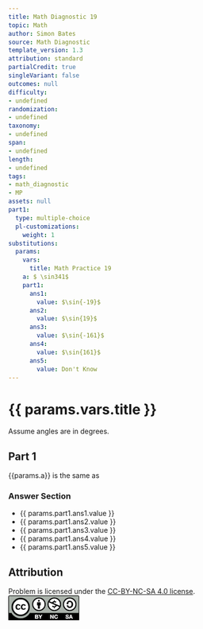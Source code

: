 ```yaml
---
title: Math Diagnostic 19
topic: Math
author: Simon Bates
source: Math Diagnostic
template_version: 1.3
attribution: standard
partialCredit: true
singleVariant: false
outcomes: null
difficulty:
- undefined
randomization:
- undefined
taxonomy:
- undefined
span:
- undefined
length:
- undefined
tags:
- math_diagnostic
- MP
assets: null
part1:
  type: multiple-choice
  pl-customizations:
    weight: 1
substitutions:
  params:
    vars:
      title: Math Practice 19
    a: $ \sin341$
    part1:
      ans1:
        value: $\sin{-19}$
      ans2:
        value: $\sin{19}$
      ans3:
        value: $\sin{-161}$
      ans4:
        value: $\sin{161}$
      ans5:
        value: Don't Know
---
```

# {{ params.vars.title }}
Assume angles are in degrees.

## Part 1

{{params.a}} is the same as

### Answer Section

- {{ params.part1.ans1.value }}
- {{ params.part1.ans2.value }}
- {{ params.part1.ans3.value }}
- {{ params.part1.ans4.value }}
- {{ params.part1.ans5.value }}

## Attribution

Problem is licensed under the [CC-BY-NC-SA 4.0 license](https://creativecommons.org/licenses/by-nc-sa/4.0/).<br> ![The Creative Commons 4.0 license requiring attribution-BY, non-commercial-NC, and share-alike-SA license.](https://raw.githubusercontent.com/firasm/bits/master/by-nc-sa.png)